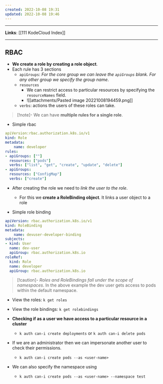 ```yaml
---
created: 2022-10-08 19:31
updated: 2022-10-08 19:46
---
```

---
**Links**: [[111 KodeCloud Index]]

---
## RBAC
- **We create a role by creating a role object**.
- Each rule has 3 sections
	- `apiGroups`: *For the core group we can leave the `apiGroups` blank. For any other group we specify the group name*.
	- `resources`
		- We can restrict access to particular resources by specifying the `resourceNames` field.
		- ![[attachments/Pasted image 20221008194459.png]]
	- `verbs`: actions the users of these roles can take.

> [!note]- We can have **multiple rules for a single role**.

- Simple rbac
```yaml
apiVersion:rbac.authorization.k8s.io/v1
kind: Role
metadata:
	name: developer
rules:
- apiGroups: [""]
  resources: ["pods"]
  verbs: ["list", "get", "create", "update", "delete"]
- apiGroups:
  resources: ["ConfigMap"]
  verbs: ["create"]
```

- After creating the role we need to *link the user to the role*.
	- For this we **create a RoleBinding object**. It links a user object to a role

- Simple role binding
```yaml
apiVersion: rbac.authorization.k8s.io/v1
kind: RoleBinding
metadata:
	name: devuser-developer-binding
subjects:
- kind: User
  name: dev-user
  apiGroup: rbac.authorization.k8s.io
roleRef:
  kind: Role
  name: developer
  apiGroup: rbac.authorization.k8s.io
```

> [!caution]- *Roles and RoleBindings fall under the scope of namespaces*.
> In the above example the dev user gets access to pods within the default namespace.

- View the roles: `k get roles`
- View the role bindings: `k get rolebindings`

- **Checking if as a user we have access to a particular resource in a cluster**
	- `k auth can-i create deployments` or `k auth can-i delete pods`
- If we are an administrator then we can impersonate another user to check their permissions.
	- `k auth can-i create pods --as <user-name>`
- We can also specify the namespace using
	- `k auth can-i create pods --as <user-name> --namespace test`